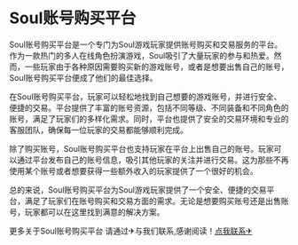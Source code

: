 # Soul账号购买平台

Soul账号购买平台是一个专门为Soul游戏玩家提供账号购买和交易服务的平台。作为一款热门的多人在线角色扮演游戏，Soul吸引了大量玩家的参与和热爱。然而，一些玩家由于各种原因需要购买新的游戏账号，或者是想要出售自己的账号，Soul账号购买平台便成了他们的最佳选择。

在Soul账号购买平台，玩家可以轻松地找到自己想要的游戏账号，并进行安全、便捷的交易。平台提供了丰富的账号资源，包括不同等级、不同装备和不同角色的账号，满足了玩家们的多样化需求。同时，平台也提供了安全的交易环境和专业的客服团队，确保每一位玩家的交易都能够顺利完成。

除了购买账号，Soul账号购买平台也支持玩家在平台上出售自己的账号。玩家可以通过平台发布自己的账号信息，吸引其他玩家的关注并进行交易。这为那些不再使用某个账号或者想要获得一些额外收入的玩家提供了一个很好的机会。

总的来说，Soul账号购买平台为Soul游戏玩家提供了一个安全、便捷的交易平台，满足了玩家们在账号购买和交易方面的需求。无论是想要购买账号还是出售账号，玩家都可以在这里找到满意的解决方案。

更多关于Soul账号购买平台 请通过✈与我们联系,感谢阅读！[点我联系✈](https://home.G208.com)